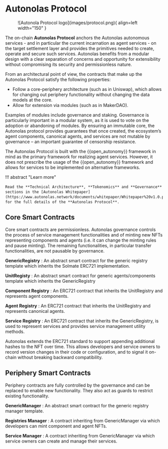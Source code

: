 # Autonolas Protocol

<figure markdown>
![Autonola Protocol logo](images/protocol.png){ align=left width="150" }
</figure>

The on-chain **Autonolas Protocol** anchors the Autonolas autonomous services - and in particular the current incarnation as agent services - on the target settlement layer and provides the primitives needed to create, operate and secure such services. Autonolas benefits from a modular design with a clear separation of concerns and opportunity for extensibility without compromising its security and permissionless nature.

From an architectural point of view, the contracts that make up the Autonolas Protocol satisfy the following properties:

* Follow a core-periphery architecture (such as in Uniswap), which allows for changing out periphery functionality without changing the data models at the core.
* Allow for extension via modules (such as in MakerDAO).

Examples of modules include governance and staking. Governance is particularly important in a modular system, as it is used to vote on the adoption or abandoning of modules. By ensuring an immutable core, the Autonolas protocol provides guarantees that once created, the ecosystem’s agent components, canonical agents, and services are not mutable by governance – an important guarantee of censorship resistance.

The Autonolas Protocol is built with the {{open_autonomy}} framework in mind as the primary framework for realizing agent services. However, it does not prescribe the usage of the {{open_autonomy}} framework and allows for services to be implemented on alternative frameworks.

!!! abstract "Learn more"

    Read the **Technical Architecture**, **Tokenomics** and **Governance** sections in the [Autonolas Whitepaper](https://www.autonolas.network/documents/whitepaper/Whitepaper%20v1.0.pdf) for the full details of the **Autonolas Protocol**.

## Core Smart Contracts

Core smart contracts are permissionless. Autonolas governance controls the process of service management functionalities and of minting new NFTs representing components and agents (i.e. it can change the minting rules and pause minting). The remaining functionalities, in particular transfer functionalities, are not pausable by governance.

**GenericRegistry**
:	An abstract smart contract for the generic registry template which inherits the Solmate ERC721 implementation. 

**UnitRegisty**
:	An abstract smart contract for generic agents/components template which inherits the GenericRegistry

**Component Registry**
:	An ERC721 contract that inherits the UnitRegistry and represents agent components.

**Agent Registry**
:	An ERC721 contract that inherits the UnitRegistry and represents canonical agents.

**Service Registry**
:	An ERC721 contract that inherits the GenericRegistry, is used to represent services and provides service management utility methods.

Autonolas extends the ERC721 standard to support appending additional hashes to the NFT over time. This allows developers and service owners to record version changes in their code or configuration, and to signal it on-chain without breaking backward compatibility.

## Periphery Smart Contracts

Periphery contracts are fully controlled by the governance and can be replaced to enable new functionality. They also act as guards to restrict existing functionality.

**GenericManager**
:	An abstract smart contract for the generic registry manager template.

**Registries Manager**
:	A contract inheriting from GenericManager via which developers can mint component and agent NFTs.

**Service Manager**
:	A contract inheriting from GenericManager via which service owners can create and manage their services.
